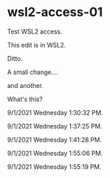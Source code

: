 # wsl2-access-01
Test WSL2 access.

This edit is in WSL2.

Ditto.

A small change....

and another.

What's this?

9/1/2021 Wednesday 1:30:32 PM.

9/1/2021 Wednesday 1:37:25 PM.

9/1/2021 Wednesday 1:41:28 PM.

9/1/2021 Wednesday 1:55:06 PM.

9/1/2021 Wednesday 1:55:19 PM.